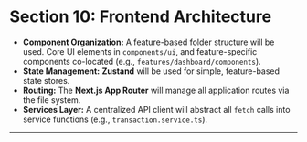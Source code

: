 # Section 10: Frontend Architecture

* **Component Organization:** A feature-based folder structure will be used. Core UI elements in `components/ui`, and feature-specific components co-located (e.g., `features/dashboard/components`).
* **State Management:** **Zustand** will be used for simple, feature-based state stores.
* **Routing:** The **Next.js App Router** will manage all application routes via the file system.
* **Services Layer:** A centralized API client will abstract all `fetch` calls into service functions (e.g., `transaction.service.ts`).

---
